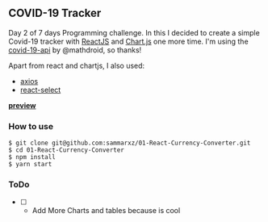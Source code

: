 ## COVID-19 Tracker
Day 2 of 7 days Programming challenge. In this I decided to create a simple Covid-19 tracker with [ReactJS](https://reactjs.org/) and [Chart.js](https://www.chartjs.org/) one more time. I'm using the [covid-19-api](https://github.com/mathdroid/covid-19-api) by @mathdroid, so thanks!

Apart from react and chartjs, I also used:
* [axios](https://www.npmjs.com/package/axios)
* [react-select](https://www.npmjs.com/package/react-select)

[**preview**](https://covideiros.netlify.app/) 

### How to use
```
$ git clone git@github.com:sammarxz/01-React-Currency-Converter.git
$ cd 01-React-Currency-Converter
$ npm install
$ yarn start
```

### ToDo
* [ ] - Add More Charts and tables because is cool
